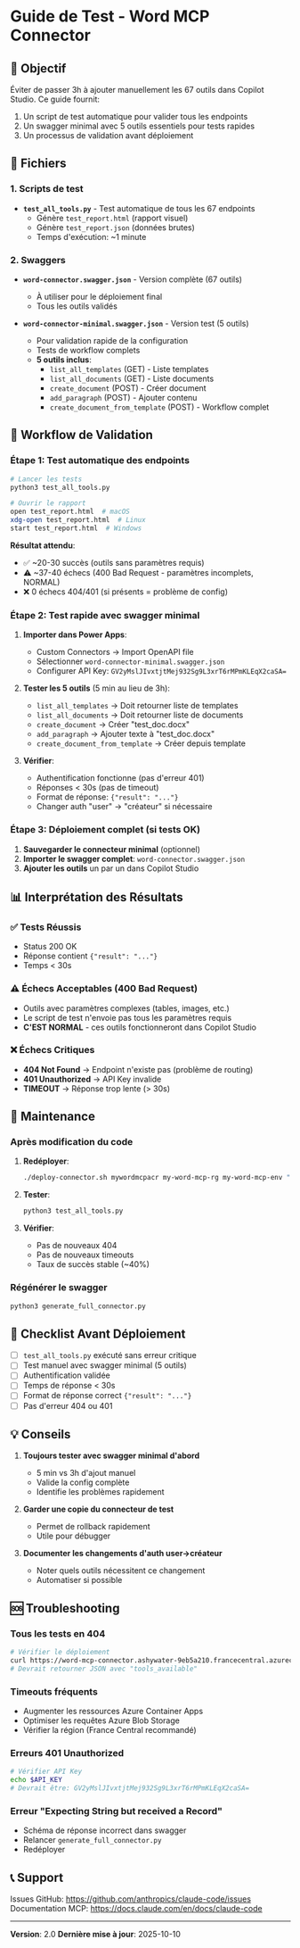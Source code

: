 # Guide de Test - Word MCP Connector

## 🎯 Objectif

Éviter de passer 3h à ajouter manuellement les 67 outils dans Copilot Studio. Ce guide fournit:
1. Un script de test automatique pour valider tous les endpoints
2. Un swagger minimal avec 5 outils essentiels pour tests rapides
3. Un processus de validation avant déploiement

## 📁 Fichiers

### 1. Scripts de test

- **`test_all_tools.py`** - Test automatique de tous les 67 endpoints
  - Génère `test_report.html` (rapport visuel)
  - Génère `test_report.json` (données brutes)
  - Temps d'exécution: ~1 minute

### 2. Swaggers

- **`word-connector.swagger.json`** - Version complète (67 outils)
  - À utiliser pour le déploiement final
  - Tous les outils validés

- **`word-connector-minimal.swagger.json`** - Version test (5 outils)
  - Pour validation rapide de la configuration
  - Tests de workflow complets
  - **5 outils inclus**:
    - `list_all_templates` (GET) - Liste templates
    - `list_all_documents` (GET) - Liste documents
    - `create_document` (POST) - Créer document
    - `add_paragraph` (POST) - Ajouter contenu
    - `create_document_from_template` (POST) - Workflow complet

## 🚀 Workflow de Validation

### Étape 1: Test automatique des endpoints

```bash
# Lancer les tests
python3 test_all_tools.py

# Ouvrir le rapport
open test_report.html  # macOS
xdg-open test_report.html  # Linux
start test_report.html  # Windows
```

**Résultat attendu**:
- ✅ ~20-30 succès (outils sans paramètres requis)
- ⚠️  ~37-40 échecs (400 Bad Request - paramètres incomplets, NORMAL)
- ❌ 0 échecs 404/401 (si présents = problème de config)

### Étape 2: Test rapide avec swagger minimal

1. **Importer dans Power Apps**:
   - Custom Connectors → Import OpenAPI file
   - Sélectionner `word-connector-minimal.swagger.json`
   - Configurer API Key: `GV2yMslJIvxtjtMej932Sg9L3xrT6rMPmKLEqX2caSA=`

2. **Tester les 5 outils** (5 min au lieu de 3h):
   - `list_all_templates` → Doit retourner liste de templates
   - `list_all_documents` → Doit retourner liste de documents
   - `create_document` → Créer "test_doc.docx"
   - `add_paragraph` → Ajouter texte à "test_doc.docx"
   - `create_document_from_template` → Créer depuis template

3. **Vérifier**:
   - Authentification fonctionne (pas d'erreur 401)
   - Réponses < 30s (pas de timeout)
   - Format de réponse: `{"result": "..."}`
   - Changer auth "user" → "créateur" si nécessaire

### Étape 3: Déploiement complet (si tests OK)

1. **Sauvegarder le connecteur minimal** (optionnel)
2. **Importer le swagger complet**: `word-connector.swagger.json`
3. **Ajouter les outils** un par un dans Copilot Studio

## 📊 Interprétation des Résultats

### ✅ Tests Réussis
- Status 200 OK
- Réponse contient `{"result": "..."}`
- Temps < 30s

### ⚠️  Échecs Acceptables (400 Bad Request)
- Outils avec paramètres complexes (tables, images, etc.)
- Le script de test n'envoie pas tous les paramètres requis
- **C'EST NORMAL** - ces outils fonctionneront dans Copilot Studio

### ❌ Échecs Critiques
- **404 Not Found** → Endpoint n'existe pas (problème de routing)
- **401 Unauthorized** → API Key invalide
- **TIMEOUT** → Réponse trop lente (> 30s)

## 🔧 Maintenance

### Après modification du code

1. **Redéployer**:
   ```bash
   ./deploy-connector.sh mywordmcpacr my-word-mcp-rg my-word-mcp-env "GV2yMslJIvxtjtMej932Sg9L3xrT6rMPmKLEqX2caSA="
   ```

2. **Tester**:
   ```bash
   python3 test_all_tools.py
   ```

3. **Vérifier**:
   - Pas de nouveaux 404
   - Pas de nouveaux timeouts
   - Taux de succès stable (~40%)

### Régénérer le swagger

```bash
python3 generate_full_connector.py
```

## 📝 Checklist Avant Déploiement

- [ ] `test_all_tools.py` exécuté sans erreur critique
- [ ] Test manuel avec swagger minimal (5 outils)
- [ ] Authentification validée
- [ ] Temps de réponse < 30s
- [ ] Format de réponse correct `{"result": "..."}`
- [ ] Pas d'erreur 404 ou 401

## 💡 Conseils

1. **Toujours tester avec swagger minimal d'abord**
   - 5 min vs 3h d'ajout manuel
   - Valide la config complète
   - Identifie les problèmes rapidement

2. **Garder une copie du connecteur de test**
   - Permet de rollback rapidement
   - Utile pour débugger

3. **Documenter les changements d'auth user→créateur**
   - Noter quels outils nécessitent ce changement
   - Automatiser si possible

## 🆘 Troubleshooting

### Tous les tests en 404
```bash
# Vérifier le déploiement
curl https://word-mcp-connector.ashywater-9eb5a210.francecentral.azurecontainerapps.io/
# Devrait retourner JSON avec "tools_available"
```

### Timeouts fréquents
- Augmenter les ressources Azure Container Apps
- Optimiser les requêtes Azure Blob Storage
- Vérifier la région (France Central recommandé)

### Erreurs 401 Unauthorized
```bash
# Vérifier API Key
echo $API_KEY
# Devrait être: GV2yMslJIvxtjtMej932Sg9L3xrT6rMPmKLEqX2caSA=
```

### Erreur "Expecting String but received a Record"
- Schéma de réponse incorrect dans swagger
- Relancer `generate_full_connector.py`
- Redéployer

## 📞 Support

Issues GitHub: https://github.com/anthropics/claude-code/issues
Documentation MCP: https://docs.claude.com/en/docs/claude-code

---

**Version**: 2.0
**Dernière mise à jour**: 2025-10-10
